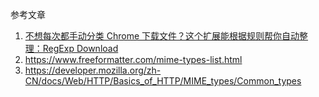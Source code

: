 参考文章

1. [不想每次都手动分类 Chrome 下载文件？这个扩展能根据规则帮你自动整理：RegExp Download](https://sspai.com/post/44486)
2. https://www.freeformatter.com/mime-types-list.html
3. https://developer.mozilla.org/zh-CN/docs/Web/HTTP/Basics_of_HTTP/MIME_types/Common_types